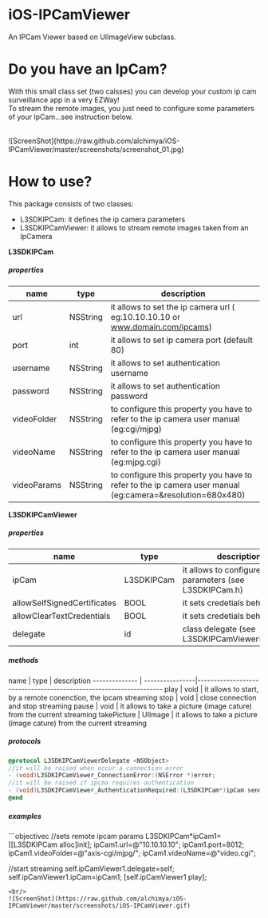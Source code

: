 # iOS-IPCamViewer
An IPCam Viewer  based on UIImageView subclass.

# Do you have an IpCam?
With this small class set (two calsses) you can develop your custom ip cam surveillance app in a very EZWay!
<br/>
To stream the remote images, you just need to configure some parameters of your IpCam...see instruction below.

<br/>
![ScreenShot](https://raw.github.com/alchimya/iOS-IPCamViewer/master/screenshots/screenshot_01.jpg)

# How to use?
This package consists of two classes:
- L3SDKIPCam: it defines the ip camera parameters
- L3SDKIPCamViewer: it allows to stream remote images taken from an IpCamera

<b>L3SDKIPCam</b>
<h5>properties</h5>

  name                        |     type                    |   description    
------------------------------| ----------------------------|--------------------------------------------------------
url                           | NSString                    | it allows to set the ip camera url ( eg:10.10.10.10 or www.domain.com/ipcams)
port                          | int                         | it allows to set ip camera port (default 80)
username                      | NSString                    | it allows to set authentication username
password                      | NSString                    | it allows to set authentication password
videoFolder                   | NSString                    | to configure this property you have to refer to the ip camera user manual (eg:cgi/mjpg)
videoName                     | NSString                    | to configure this property you have to refer to the ip camera user manual (eg:mjpg.cgi)
videoParams                   | NSString                    | to configure this property you have to refer to the ip camera user manual (eg:camera=&resolution=680x480)


<b>L3SDKIPCamViewer</b>
<h5>properties</h5>

  name                        |     type                    |   description    
------------------------------| ----------------------------|--------------------------------------------------------
ipCam                         | L3SDKIPCam                  | it allows to configure ip cam parameters (see L3SDKIPCam.h)
allowSelfSignedCertificates   | BOOL                        | it sets credetials behavior
allowClearTextCredentials     | BOOL                        | it sets credetials behavior
delegate                      | id                          | class delegate (see L3SDKIPCamViewerDelegate)

<h5>methods</h5>
  name                  |     type        |   description    
--------------          | ----------------|-------------------------------------------------------------------
play                    | void            | it allows to start, by a remote conenction, the ipcam streaming
stop                    | void            | close connection and stop streaming
pause                   | void            | it allows to take a picture (image cature) from the current streaming
takePicture             | UIImage         | it allows to take a picture (image cature) from the current streaming

<h5>protocols</h5>

```objectivec
@protocol L3SDKIPCamViewerDelegate <NSObject>
//it will be raised when occur a connection error
- (void)L3SDKIPCamViewer_ConnectionError:(NSError *)error;
//it will be raised if ipcma requires authentication
- (void)L3SDKIPCamViewer_AuthenticationRequired:(L3SDKIPCam*)ipCam sender:(L3SDKIPCamViewer*)sender;
@end
```

<h5>examples</h5>
```objectivec
 //sets remote ipcam params
L3SDKIPCam*ipCam1=[[L3SDKIPCam alloc]init];
ipCam1.url=@"10.10.10.10";
ipCam1.port=8012;
ipCam1.videoFolder=@"axis-cgi/mjpg/";
ipCam1.videoName=@"video.cgi";
    
//start streaming
self.ipCamViewer1.delegate=self;
self.ipCamViewer1.ipCam=ipCam1;
[self.ipCamViewer1 play];

```
<br/>
![ScreenShot](https://raw.github.com/alchimya/iOS-IPCamViewer/master/screenshots/iOS-IPCamViewer.gif)
